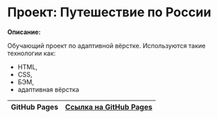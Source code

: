 # Проект: Путешествие по России

**Описание:**

Обучающий проект по адаптивной вёрстке.
Используются такие технологии как:

- HTML,
- CSS,
- БЭМ,
- адаптивная вёрстка

| **GitHub Pages** | [Ссылка на GitHub Pages](https://klimetzc.github.io/russian-travel/) |
| ---------------- | -------------------------------------------------------------------- |
